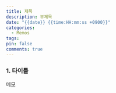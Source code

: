 ```yaml
---
title: 제목
description: 부제목
date: "{{date}} {{time:HH:mm:ss +0900}}"
categories:
  - Memos
tags:
pin: false
comments: true
---
```

### 1. 타이틀
메모